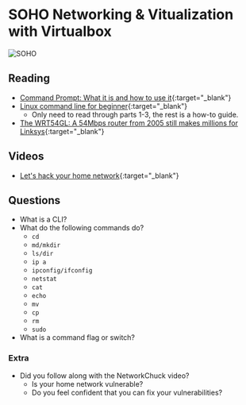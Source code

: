 # SOHO Networking & Vitualization with Virtualbox

![SOHO](https://www.nicepng.com/png/detail/272-2721822_computer-networking-specialists-wireless-modem-network-diagram.png)

## Reading

- [Command Prompt: What it is and how to use it](https://www.lifewire.com/command-prompt-2625840){:target="_blank"}
- [Linux command line for beginner](https://ubuntu.com/tutorials/command-line-for-beginners#1-overview){:target="_blank"}
  - Only need to read through parts 1-3, the rest is a how-to guide. 
- [The WRT54GL: A 54Mbps router from 2005 still makes millions for Linksys](https://arstechnica.com/information-technology/2016/07/the-wrt54gl-a-54mbps-router-from-2005-still-makes-millions-for-linksys/){:target="_blank"}

## Videos

- [Let's hack your home network](https://www.youtube.com/watch?v=80vIin4xGp8){:target="_blank"}

## Questions

- What is a CLI?
- What do the following commands do?
  - `cd`
  - `md/mkdir`
  - `ls/dir`
  - `ip a`
  - `ipconfig/ifconfig`
  - `netstat`
  - `cat`
  - `echo`
  - `mv`
  - `cp`
  - `rm`
  - `sudo`
- What is a command flag or switch?

### Extra 
- Did you follow along with the NetworkChuck video? 
  - Is your home network vulnerable? 
  - Do you feel confident that you can fix your vulnerabilities? 
